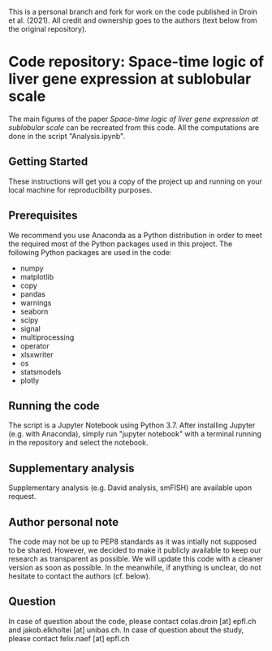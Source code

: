 This is a personal branch and fork for work on the code published in Droin et al. (2021). All credit and ownership goes to the authors (text below from the original repository).


# Code repository: Space-time logic of liver gene expression at sublobular scale
The main figures of the paper *Space-time logic of liver gene expression at sublobular scale* can be recreated from this code. All the computations are done in the script "Analysis.ipynb".

## Getting Started
These instructions will get you a copy of the project up and running on your local machine for reproducibility purposes.

## Prerequisites
We recommend you use Anaconda as a Python distribution in order to meet the required most of the Python packages used in this project. The following Python packages are used in the code:

* numpy
* matplotlib
* copy
* pandas
* warnings
* seaborn
* scipy
* signal
* multiprocessing
* operator
* xlsxwriter
* os
* statsmodels
* plotly

## Running the code
The script is a Jupyter Notebook using Python 3.7. After installing Jupyter (e.g. with Anaconda), simply run "jupyter notebook" with a terminal running in the repository and select the notebook.

## Supplementary analysis
Supplementary analysis (e.g. David analysis, smFISH) are available upon request.

## Author personal note
The code may not be up to PEP8 standards as it was intially not supposed to be shared. However, we decided to make it publicly available to keep our research as transparent as possible. We will update this code with a cleaner version as soon as possible. In the meanwhile, if anything is unclear, do not hesitate to contact the authors (cf. below).

## Question
In case of question about the code, please contact colas.droin [at] epfl.ch and jakob.elkholtei [at] unibas.ch. In case of question about the study, please contact felix.naef [at] epfl.ch
